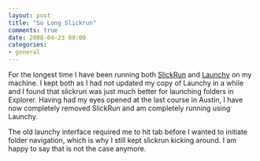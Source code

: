 ```yaml
---
layout: post
title: "So Long Slickrun"
comments: true
date: 2008-04-23 09:00
categories:
- general
---
```


For the longest time I have been running both [SlickRun](http://bayden.com/SlickRun/) and [Launchy](http://www.launchy.net/) on my machine. I kept both as I had not updated my copy of Launchy in a while and I found that slickrun was just much better for launching folders in Explorer. Having had my eyes opened at the last course in Austin, I have now completely removed SlickRun and am completely running using Launchy.

The old launchy interface required me to hit tab before I wanted to initiate folder navigation, which is why I still kept slickrun kicking around. I am happy to say that is not the case anymore.




